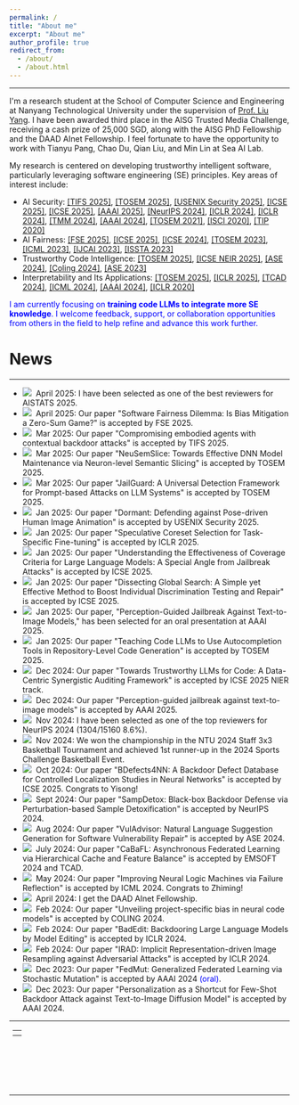 ```yaml
---
permalink: /
title: "About me"
excerpt: "About me"
author_profile: true
redirect_from: 
  - /about/
  - /about.html
---
```


---

I'm a research student at the School of Computer Science and Engineering at Nanyang Technological University under the supervision of [Prof. Liu Yang](https://personal.ntu.edu.sg/yangliu/). 
I have been awarded third place in the AISG Trusted Media Challenge, receiving a cash prize of 25,000 SGD, along with the AISG PhD Fellowship and the DAAD AInet Fellowship. I feel fortunate to have the opportunity to work with Tianyu Pang, Chao Du, Qian Liu, and Min Lin at Sea AI Lab.

My research is centered on developing trustworthy intelligent software, particularly leveraging software engineering (SE) principles. Key areas of interest include:
- AI Security: [[TIFS 2025]](https://arxiv.org/abs/2408.02882), [[TOSEM 2025]](https://arxiv.org/abs/2312.10766), [[USENIX Security 2025]](https://arxiv.org/abs/2409.14424), [[ICSE 2025]](https://arxiv.org/abs/2408.15207), [[ICSE 2025]](https://arxiv.org/abs/2412.00746), [[AAAI 2025]](https://arxiv.org/abs/2408.10848), [[NeurIPS 2024]](https://ink.library.smu.edu.sg/sis_research/9812/), [[ICLR 2024]](https://arxiv.org/abs/2403.13355), [[ICLR 2024]](https://arxiv.org/abs/2310.11890), [[TMM 2024]](https://ieeexplore.ieee.org/document/10409578), [[AAAI 2024]](https://arxiv.org/abs/2305.10701), [[TOSEM 2021]](https://dl.acm.org/doi/10.1145/3490489), [[ISCI 2020]](https://www.sciencedirect.com/science/article/pii/S0020025520308124), [[TIP 2020]](https://arxiv.org/abs/1909.06978)
- AI Fairness: [[FSE 2025]](), [[ICSE 2025]](https://conf.researchr.org/details/icse-2025/icse-2025-research-track/216/Dissecting-Global-Search-A-Simple-yet-Effective-Method-to-Boost-Individual-Discrimin), [[ICSE 2024]](https://dl.acm.org/doi/10.1145/3597503.3623334), [[TOSEM 2023]](https://dl.acm.org/doi/10.1145/3617168), [[ICML 2023]](https://arxiv.org/abs/2306.15299), [[IJCAI 2023]](https://dl.acm.org/doi/abs/10.24963/ijcai.2023/49), [[ISSTA 2023]](https://arxiv.org/abs/2305.11602)
- Trustworthy Code Intelligence: [[TOSEM 2025]](https://arxiv.org/abs/2401.06391), [[ICSE NEIR 2025]](https://arxiv.org/abs/2410.09048), [[ASE 2024]](https://dl.acm.org/doi/10.1145/3691620.3695555), [[Coling 2024]](https://arxiv.org/abs/2201.07381), [[ASE 2023]](https://ieeexplore.ieee.org/document/10298289)
- Interpretability and Its Applications: [[TOSEM 2025]](https://arxiv.org/pdf/2407.20281v1), [[ICLR 2025]](https://arxiv.org/abs/2410.01296), [[TCAD 2024]](https://arxiv.org/abs/2404.12850), [[ICML 2024]](https://openreview.net/forum?id=JObct1zyTb), [[AAAI 2024]](https://ojs.aaai.org/index.php/AAAI/article/view/29146), [[ICLR 2020]](https://arxiv.org/abs/1908.01581)

 <font color="blue">I am currently focusing on <b>training code LLMs to integrate more SE knowledge</b>. I welcome feedback, support, or collaboration opportunities from others in the field to help refine and advance this work further.</font>



# News

---
- <img src="https://ltl7155.github.io/images/new.gif">&nbsp; April 2025: I have been selected as one of the best reviewers for AISTATS 2025.
- <img src="https://ltl7155.github.io/images/new.gif">&nbsp; April 2025: Our paper "Software Fairness Dilemma: Is Bias Mitigation a Zero-Sum Game?" is accepted by FSE 2025.
- <img src="https://ltl7155.github.io/images/new.gif">&nbsp; Mar 2025: Our paper "Compromising embodied agents with contextual backdoor attacks" is accepted by TIFS 2025.
- <img src="https://ltl7155.github.io/images/new.gif">&nbsp; Mar 2025: Our paper "NeuSemSlice: Towards Effective DNN Model Maintenance via Neuron-level Semantic Slicing" is accepted by TOSEM 2025.
- <img src="https://ltl7155.github.io/images/new.gif">&nbsp; Mar 2025: Our paper "JailGuard: A Universal Detection Framework for Prompt-based Attacks on LLM Systems" is accepted by TOSEM 2025.
- <img src="https://ltl7155.github.io/images/new.gif">&nbsp; Jan 2025: Our paper "Dormant: Defending against Pose-driven Human Image Animation" is accepted by USENIX Security 2025.
- <img src="https://ltl7155.github.io/images/new.gif">&nbsp; Jan 2025: Our paper "Speculative Coreset Selection for Task-Specific Fine-tuning" is accepted by ICLR 2025.
- <img src="https://ltl7155.github.io/images/new.gif">&nbsp; Jan 2025: Our paper "Understanding the Effectiveness of Coverage Criteria for Large Language Models: A Special Angle from Jailbreak Attacks" is accepted by ICSE 2025.
- <img src="https://ltl7155.github.io/images/new.gif">&nbsp; Jan 2025: Our paper "Dissecting Global Search: A Simple yet Effective Method to Boost Individual Discrimination Testing and Repair" is accepted by ICSE 2025.
- <img src="https://ltl7155.github.io/images/new.gif">&nbsp; Jan 2025: Our paper, "Perception-Guided Jailbreak Against Text-to-Image Models," has been selected for an oral presentation at AAAI 2025.
- <img src="https://ltl7155.github.io/images/new.gif">&nbsp; Jan 2025: Our paper "Teaching Code LLMs to Use Autocompletion Tools in Repository-Level Code Generation" is accepted by TOSEM 2025. 
- <img src="https://ltl7155.github.io/images/new.gif">&nbsp; Dec 2024: Our paper "Towards Trustworthy LLMs for Code: A Data-Centric Synergistic Auditing Framework" is accepted by ICSE 2025 NIER track. 
- <img src="https://ltl7155.github.io/images/new.gif">&nbsp; Dec 2024: Our paper "Perception-guided jailbreak against text-to-image models" is accepted by AAAI 2025. 
- <img src="https://ltl7155.github.io/images/new.gif">&nbsp; Nov 2024: I have been selected as one of the top reviewers for NeurIPS 2024 (1304/15160 8.6%).
- <img src="https://ltl7155.github.io/images/new.gif">&nbsp; Nov 2024: We won the championship in the NTU 2024 Staff 3x3 Basketball Tournament and achieved 1st runner-up in the 2024 Sports Challenge Basketball Event.
- <img src="https://ltl7155.github.io/images/new.gif">&nbsp; Oct 2024: Our paper "BDefects4NN: A Backdoor Defect Database for Controlled Localization Studies in Neural Networks" is accepted by ICSE 2025. Congrats to Yisong!
- <img src="https://ltl7155.github.io/images/new.gif">&nbsp; Sept 2024: Our paper "SampDetox: Black-box Backdoor Defense via Perturbation-based Sample Detoxification" is accepted by NeurIPS 2024.
- <img src="https://ltl7155.github.io/images/new.gif">&nbsp; Aug 2024: Our paper "VulAdvisor: Natural Language Suggestion Generation for Software Vulnerability Repair" is accepted by ASE 2024.
- <img src="https://ltl7155.github.io/images/new.gif">&nbsp; July 2024: Our paper "CaBaFL: Asynchronous Federated Learning via Hierarchical Cache and Feature Balance" is accepted by EMSOFT 2024 and TCAD.
- <img src="https://ltl7155.github.io/images/new.gif">&nbsp; May 2024: Our paper "Improving Neural Logic Machines via Failure Reflection" is accepted by ICML 2024. Congrats to Zhiming!
- <img src="https://ltl7155.github.io/images/new.gif">&nbsp; April 2024: I get the DAAD AInet Fellowship.
- <img src="https://ltl7155.github.io/images/new.gif">&nbsp; Feb 2024: Our paper "Unveiling project-specific bias in neural code models" is accepted by COLING 2024.
- <img src="https://ltl7155.github.io/images/new.gif">&nbsp; Feb 2024: Our paper "BadEdit: Backdooring Large Language Models by Model Editing" is accepted by ICLR 2024.
- <img src="https://ltl7155.github.io/images/new.gif">&nbsp; Feb 2024: Our paper "IRAD: Implicit Representation-driven Image Resampling against Adversarial Attacks" is accepted by ICLR 2024.
- <img src="https://ltl7155.github.io/images/new.gif">&nbsp; Dec 2023: Our paper "FedMut: Generalized Federated Learning via Stochastic Mutation" is accepted by AAAI 2024 <font color="blue">(oral)</font>.
- <img src="https://ltl7155.github.io/images/new.gif">&nbsp; Dec 2023: Our paper "Personalization as a Shortcut for Few-Shot Backdoor Attack against Text-to-Image Diffusion Model" is accepted by AAAI 2024.

---

<div class="footer" style="padding-left: 6px; font-weight: bold; color: #000000; text-align: center; font-size: 1.5em;">
  <table align="center" style="height: 100px; width: 100px;">
        <!--
         style="display: none"
         //www.clustrmaps.com/map_v2.png?d=c0iE23T-kE1Z77RydQ1UoeK1VAiMMSYMmQ2R2rgt6Mk&cl=ffffff
        -->
        <tr>
                <th align="center">
                <script type="text/javascript" id="clstr_globe" src="//clustrmaps.com/globe.js?d=kLhn--rwfJURcjclnBM3joupiZ77SHZ341PxzqX02uI"></script>
                <!--script type="text/javascript" id="clustrmaps" src="//clustrmaps.com/map_v2.js?d=qd22-Wpe7CUKe3FdY6eqGMd4TnBY6bmR9XIIyxh0TII&cl=ffffff&w=a"></script-->
                </th>
        </tr>
  </table>
</div>

---
